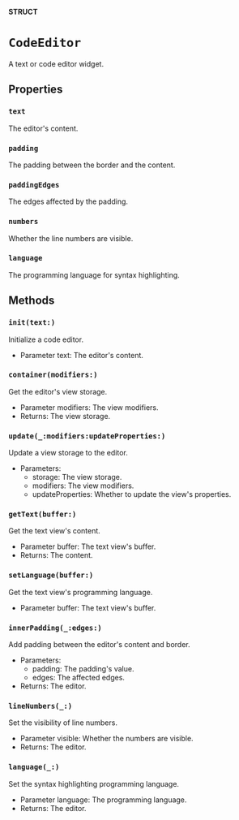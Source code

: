 **STRUCT**

# `CodeEditor`

A text or code editor widget.

## Properties
### `text`

The editor's content.

### `padding`

The padding between the border and the content.

### `paddingEdges`

The edges affected by the padding.

### `numbers`

Whether the line numbers are visible.

### `language`

The programming language for syntax highlighting.

## Methods
### `init(text:)`

Initialize a code editor.
- Parameter text: The editor's content.

### `container(modifiers:)`

Get the editor's view storage.
- Parameter modifiers: The view modifiers.
- Returns: The view storage.

### `update(_:modifiers:updateProperties:)`

Update a view storage to the editor.
- Parameters:
    - storage: The view storage.
    - modifiers: The view modifiers.
    - updateProperties: Whether to update the view's properties.

### `getText(buffer:)`

Get the text view's content.
- Parameter buffer: The text view's buffer.
- Returns: The content.

### `setLanguage(buffer:)`

Get the text view's programming language.
- Parameter buffer: The text view's buffer.

### `innerPadding(_:edges:)`

Add padding between the editor's content and border.
- Parameters:
    - padding: The padding's value.
    - edges: The affected edges.
- Returns: The editor.

### `lineNumbers(_:)`

Set the visibility of line numbers.
- Parameter visible: Whether the numbers are visible.
- Returns: The editor.

### `language(_:)`

Set the syntax highlighting programming language.
- Parameter language: The programming language.
- Returns: The editor.
